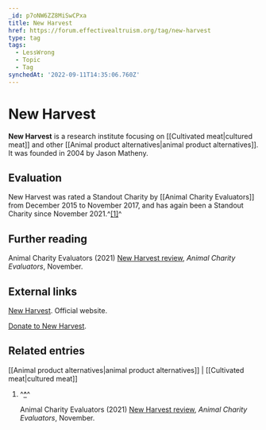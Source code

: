 ```yaml
---
_id: p7oNW6ZZ8MiSwCPxa
title: New Harvest
href: https://forum.effectivealtruism.org/tag/new-harvest
type: tag
tags:
  - LessWrong
  - Topic
  - Tag
synchedAt: '2022-09-11T14:35:06.760Z'
---
```

# New Harvest

**New Harvest** is a research institute focusing on [[Cultivated meat|cultured meat]] and other [[Animal product alternatives|animal product alternatives]]. It was founded in 2004 by Jason Matheny.

Evaluation
----------

New Harvest was rated a Standout Charity by [[Animal Charity Evaluators]] from December 2015 to November 2017, and has again been a Standout Charity since November 2021.^[\[1\]](#fnqwf4l070k1)^

Further reading
---------------

Animal Charity Evaluators (2021) [New Harvest review](https://animalcharityevaluators.org/charity-review/new-harvest/), *Animal Charity Evaluators*, November.

External links
--------------

[New Harvest](https://new-harvest.org/). Official website.

[Donate to New Harvest](https://new-harvest.org/donate).

Related entries
---------------

[[Animal product alternatives|animal product alternatives]] | [[Cultivated meat|cultured meat]]

1.  ^**[^](#fnrefqwf4l070k1)**^
    
    Animal Charity Evaluators (2021) [New Harvest review](https://animalcharityevaluators.org/charity-review/new-harvest/), *Animal Charity Evaluators*, November.